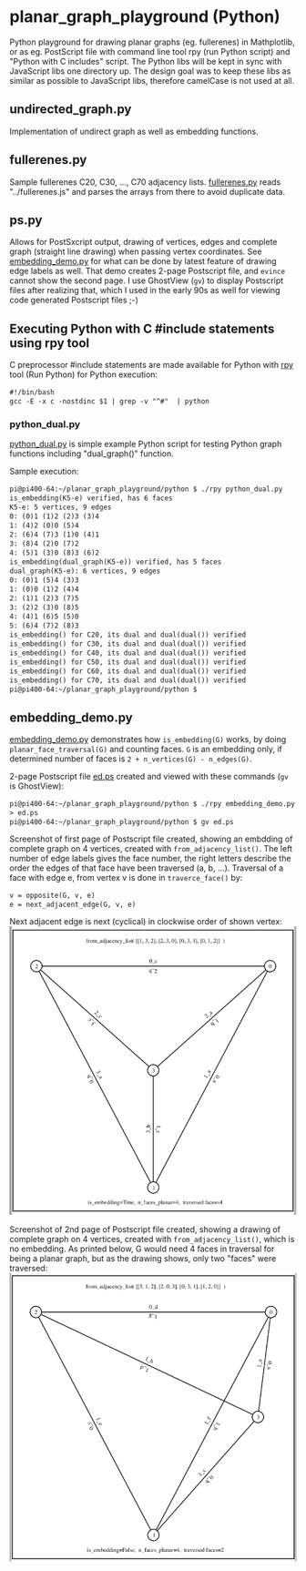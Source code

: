 # planar_graph_playground (Python)
Python playground for drawing planar graphs (eg. fullerenes) in Mathplotlib, or as eg. PostScript file with command line tool rpy (run Python script) and "Python with C includes" script. The Python libs will be kept in sync with JavaScript libs one directory up. The design goal was to keep these libs as similar as possible to JavaScript libs, therefore camelCase is not used at all.

## undirected_graph.py

Implementation of undirect graph as well as embedding functions.  

## fullerenes.py

Sample fullerenes C20, C30, ..., C70 adjacency lists. [fullerenes.py](fullerenes.py) reads "../fullerenes.js" and parses the arrays from there to avoid duplicate data.

## ps.py

Allows for PostSxcript output, drawing of vertices, edges and complete graph (straight line drawing) when passing vertex coordinates. See [embedding_demo.py](embedding_demo.py) for what can be done by latest feature of drawing edge labels as well. That demo creates 2-page Postscript file, and ```evince``` cannot show the second page. I use GhostView (```gv```) to display Postscript files after realizing that, which I used in the early 90s as well for viewing code generated Postscript files ;-)

## Executing Python with C #include statements using rpy tool

C preprocessor #include statements are made available for Python with [rpy](rpy) tool (Run Python) for Python execution:  

    #!/bin/bash
    gcc -E -x c -nostdinc $1 | grep -v "^#"  | python


### python_dual.py

[python_dual.py](python_dual.py) is simple example Python script for testing Python graph functions including "dual_graph()" function.  

Sample execution:  

    pi@pi400-64:~/planar_graph_playground/python $ ./rpy python_dual.py 
    is_embedding(K5-e) verified, has 6 faces
    K5-e: 5 vertices, 9 edges
    0: (0)1 (1)2 (2)3 (3)4
    1: (4)2 (0)0 (5)4
    2: (6)4 (7)3 (1)0 (4)1
    3: (8)4 (2)0 (7)2
    4: (5)1 (3)0 (8)3 (6)2
    is_embedding(dual_graph(K5-e)) verified, has 5 faces
    dual_graph(K5-e): 6 vertices, 9 edges
    0: (0)1 (5)4 (3)3
    1: (0)0 (1)2 (4)4
    2: (1)1 (2)3 (7)5
    3: (2)2 (3)0 (8)5
    4: (4)1 (6)5 (5)0
    5: (6)4 (7)2 (8)3
    is_embedding() for C20, its dual and dual(dual()) verified
    is_embedding() for C30, its dual and dual(dual()) verified
    is_embedding() for C40, its dual and dual(dual()) verified
    is_embedding() for C50, its dual and dual(dual()) verified
    is_embedding() for C60, its dual and dual(dual()) verified
    is_embedding() for C70, its dual and dual(dual()) verified
    pi@pi400-64:~/planar_graph_playground/python $ 

## embedding_demo.py

[embedding_demo.py](embedding_demo.py) demonstrates how ```is_embedding(G)``` works, by doing ```planar_face_traversal(G)``` and counting faces. ```G``` is an embedding only, if determined number of faces is ```2 + n_vertices(G) - n_edges(G)```.  

2-page Postscript file [ed.ps](../res/ed.ps) created and viewed with these commands (```gv``` is GhostView):  

    pi@pi400-64:~/planar_graph_playground/python $ ./rpy embedding_demo.py > ed.ps
    pi@pi400-64:~/planar_graph_playground/python $ gv ed.ps

Screenshot of first page of Postscript file created, showing an embdding of complete graph on 4 vertices, created with ```from_adjacency_list()```. The left number of edge labels gives the face number, the right letters describe the order the edges of that face have been traversed (a, b, ...). Traversal of a face with edge e, from vertex v is done in ```traverce_face()``` by:

    v = opposite(G, v, e)
    e = next_adjacent_edge(G, v, e)

Next adjacent edge is next (cyclical) in clockwise order of shown vertex:  
![../res/postscript_traversal_edge_labels.K4.png](../res/postscript_traversal_edge_labels.K4.png)

Screenshot of 2nd page of Postscript file created, showing a drawing of complete graph on 4 vertices, created with ```from_adjacency_list()```, which is no embedding. As printed below, G would need 4 faces in traversal for being a planar graph, but as the drawing shows, only two "faces" were traversed:  
![../res/postscript_traversal_edge_labels.K4noemb.png](../res/postscript_traversal_edge_labels.K4noemb.png)

